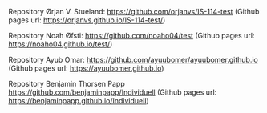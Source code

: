 Repository Ørjan V. Stueland: https://github.com/orjanvs/IS-114-test (Github pages url: https://orjanvs.github.io/IS-114-test/)

Repository Noah Øfsti: https://github.com/noaho04/test (Github pages url: https://noaho04.github.io/test/)

Repository Ayub Omar: https://github.com/ayuubomer/ayuubomer.github.io (Github pages url: https://ayuubomer.github.io)

Repository Benjamin Thorsen Papp https://github.com/benjaminpapp/Individuell (Github pages url: https://benjaminpapp.github.io/Individuell)
